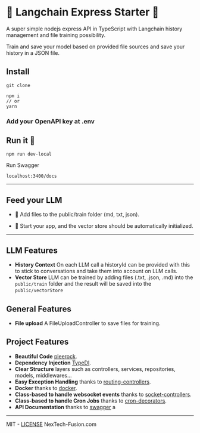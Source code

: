 # 🦜 Langchain Express Starter 🚀

A super simple nodejs express API in TypeScript with Langchain history management and file training possibility.

Train and save your model based on provided file sources and save your history in a JSON file.


## Install

```
git clone
```

```
npm i
// or
yarn
```
 ### Add your OpenAPI key at .env

## Run it 🚀

```
npm run dev-local
```

Run Swagger

```
localhost:3400/docs
```
---
## Feed your LLM

- 📁 Add files to the public/train folder (md, txt, json).

- 🏃 Start your app, and the vector store should be automatically initialized.

---

## LLM Features

- **History Context** On each LLM call a historyId can be provided with this to stick to conversations and take them into account on LLM calls.
- **Vector Store** LLM can be trained by adding files (.txt, .json, .md) into the `public/train` folder and the result will be saved into the `public/vectorStore`

## General Features

- **File upload** A FileUploadController to save files for training.

## Project Features

- **Beautiful Code** [pleerock](https://github.com/pleerock).
- **Dependency Injection** [TypeDI](https://github.com/pleerock/typedi).
- **Clear Structure** layers such as controllers, services, repositories, models, middlewares...
- **Easy Exception Handling** thanks to [routing-controllers](https://github.com/pleerock/routing-controllers).
- **Docker** thanks to [docker](https://github.com/docker).
- **Class-based to handle websocket events** thanks to [socket-controllers](https://github.com/typestack/socket-controllers).
- **Class-based to handle Cron Jobs** thanks to [cron-decorators](https://github.com/mrbandler/cron-decorators).
- **API Documentation** thanks to [swagger](http://swagger.io/) a

---

MIT - [LICENSE](LICENSE) NexTech-Fusion.com
